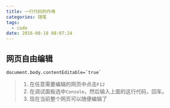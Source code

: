```yaml
---
title: 一行代码的作用
categories: 随笔
tags:
  - code
date: 2016-08-18 08:07:24
---
```


## 网页自由编辑

```
document.body.contentEditable=`true`
```

> 1. 在任意需要编辑的网页中点击`F12`
> 2. 在调试面板选中`Console`，然后输入上面的这行代码，回车。
> 3. 现在当前整个网页可以随便编辑了
